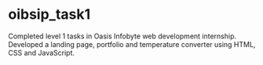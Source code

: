 # oibsip_task1
Completed level 1 tasks in Oasis Infobyte web development internship. 
Developed a landing page, portfolio and temperature converter using HTML, CSS and JavaScript.
